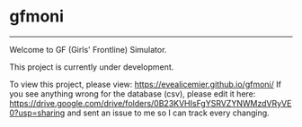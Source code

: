 # gfmoni
---------------------------------------------------------------------
Welcome to GF (Girls' Frontline) Simulator.

This project is currently under development.

To view this project, please view: https://evealicemier.github.io/gfmoni/
If you see anything wrong for the database (csv), please edit it here: https://drive.google.com/drive/folders/0B23KVHIsFgYSRVZYNWMzdVRyVE0?usp=sharing and sent an issue to me so I can track every changing.
